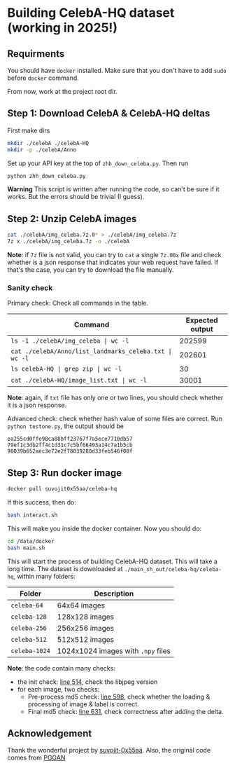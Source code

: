 # Building CelebA-HQ dataset (working in 2025!)

## Requirments

You should have `docker` installed. Make sure that you don't have to add `sudo` before `docker` command.

From now, work at the project root dir.

## Step 1: Download CelebA & CelebA-HQ deltas

First make dirs

```bash
mkdir ./celebA ./celebA-HQ
mkdir -p ./celebA/Anno
```

Set up your API key at the top of `zhh_down_celeba.py`. Then run

```bash
python zhh_down_celeba.py
```

**Warning** This script is written after running the code, so can't be sure if it works. But the errors should be trivial (I guess).

## Step 2: Unzip CelebA images

```bash
cat ./celebA/img_celeba.7z.0* > ./celebA/img_celeba.7z
7z x ./celebA/img_celeba.7z -o ./celebA
```

**Note**: if `7z` file is not valid, you can try to `cat` a single `7z.00x` file and check whether is a json response that indicates your web request have failed. If that's the case, you can try to download the file manually.

### Sanity check

Primary check: Check all commands in the table.

| Command | Expected output |
| --- | --- |
| `ls -1 ./celebA/img_celeba \| wc -l` | 202599 |
| `cat ./celebA/Anno/list_landmarks_celeba.txt \| wc -l` | 202601 |
| `ls celebA-HQ \| grep zip \| wc -l` | 30 |
| `cat ./celebA-HQ/image_list.txt \| wc -l` | 30001 |

**Note**: again, if `txt` file has only one or two lines, you should check whether it is a json response.

Advanced check: check whether hash value of some files are correct. Run `python testone.py`, the output should be

```
ea255cd0ffe98ca88bff23767f7a5ece7710db57
79ef1c3db2ff4c1d31c7c5bf66493a14c7a1b5cb
98039b652aec3e72e2f78039288d33feb546f08f
```

## Step 3: Run docker image

```bash
docker pull suvojit0x55aa/celeba-hq
```

If this success, then do:

```bash
bash interact.sh
```

This will make you inside the docker container. Now you should do:

```bash
cd /data/docker
bash main.sh
```

This will start the process of building CelebA-HQ dataset. This will take a long time. The dataset is downloaded at `./main_sh_out/celeba-hq/celeba-hq`, within many folders:

| Folder | Description |
| --- | --- |
| `celeba-64` | 64x64 images |
| `celeba-128` | 128x128 images |
| `celeba-256` | 256x256 images |
| `celeba-512` | 512x512 images |
| `celeba-1024` | 1024x1024 images with `.npy` files |

**Note**: the code contain many checks:

- the init check: [line 514](/docker/dataset_tool.py:516), check the libjpeg version
- for each image, two checks:
    - Pre-process md5 check: [line 598](/docker/dataset_tool.py:598), check whether the loading & processing of image & label is correct.
    - Final md5 check: [line 631](/docker/dataset_tool.py:631), check correctness after adding the delta.

## Acknowledgement

Thank the wonderful project by [suvojit-0x55aa](https://github.com/suvojit-0x55aa/celebA-HQ-dataset-download). Also, the original code comes from [PGGAN](https://github.com/tkarras/progressive_growing_of_gans)